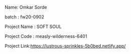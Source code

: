 Name: Omkar Sorde 

batch : fw20-0902

Project Name : SOFT SOUL

Project Code : measly-wilderness-6401

Project Link:https://lustrous-sprinkles-5b0bed.netlify.app/

